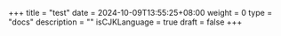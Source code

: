 +++
title = "test"
date = 2024-10-09T13:55:25+08:00
weight = 0
type = "docs"
description = ""
isCJKLanguage = true
draft = false
+++